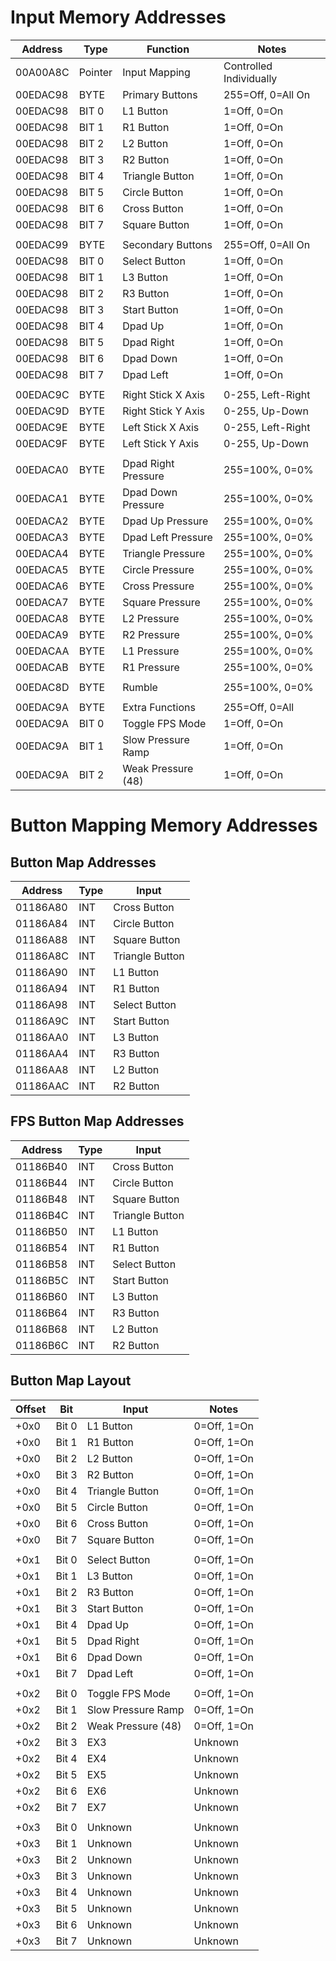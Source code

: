 # Input Memory Addresses

| Address  | Type     | Function            | Notes                   |
| -------- | -------- | ------------------- | ----------------------- |
| 00A00A8C | Pointer  | Input Mapping       | Controlled Individually |
| 00EDAC98 | BYTE     | Primary Buttons     | 255=Off, 0=All On       |
| 00EDAC98 | BIT 0    | L1 Button           | 1=Off, 0=On             |
| 00EDAC98 | BIT 1    | R1 Button           | 1=Off, 0=On             |
| 00EDAC98 | BIT 2    | L2 Button           | 1=Off, 0=On             |
| 00EDAC98 | BIT 3    | R2 Button           | 1=Off, 0=On             |
| 00EDAC98 | BIT 4    | Triangle Button     | 1=Off, 0=On             |
| 00EDAC98 | BIT 5    | Circle Button       | 1=Off, 0=On             |
| 00EDAC98 | BIT 6    | Cross Button        | 1=Off, 0=On             |
| 00EDAC98 | BIT 7    | Square Button       | 1=Off, 0=On             |
|          |          |                     |                         |
| 00EDAC99 | BYTE     | Secondary Buttons   | 255=Off, 0=All On       |
| 00EDAC98 | BIT 0    | Select Button       | 1=Off, 0=On             |
| 00EDAC98 | BIT 1    | L3 Button           | 1=Off, 0=On             |
| 00EDAC98 | BIT 2    | R3 Button           | 1=Off, 0=On             |
| 00EDAC98 | BIT 3    | Start Button        | 1=Off, 0=On             |
| 00EDAC98 | BIT 4    | Dpad Up             | 1=Off, 0=On             |
| 00EDAC98 | BIT 5    | Dpad Right          | 1=Off, 0=On             |
| 00EDAC98 | BIT 6    | Dpad Down           | 1=Off, 0=On             |
| 00EDAC98 | BIT 7    | Dpad Left           | 1=Off, 0=On             |
|          |          |                     |                         |
| 00EDAC9C | BYTE     | Right Stick X Axis  | 0-255, Left-Right       |
| 00EDAC9D | BYTE     | Right Stick Y Axis  | 0-255, Up-Down          |
| 00EDAC9E | BYTE     | Left Stick X Axis   | 0-255, Left-Right       |
| 00EDAC9F | BYTE     | Left Stick Y Axis   | 0-255, Up-Down          |
|          |          |                     |                         |
| 00EDACA0 | BYTE     | Dpad Right Pressure | 255=100%, 0=0%          |
| 00EDACA1 | BYTE     | Dpad Down Pressure  | 255=100%, 0=0%          |
| 00EDACA2 | BYTE     | Dpad Up Pressure    | 255=100%, 0=0%          |
| 00EDACA3 | BYTE     | Dpad Left Pressure  | 255=100%, 0=0%          |
| 00EDACA4 | BYTE     | Triangle Pressure   | 255=100%, 0=0%          |
| 00EDACA5 | BYTE     | Circle Pressure     | 255=100%, 0=0%          |
| 00EDACA6 | BYTE     | Cross Pressure      | 255=100%, 0=0%          |
| 00EDACA7 | BYTE     | Square Pressure     | 255=100%, 0=0%          |
| 00EDACA8 | BYTE     | L2 Pressure         | 255=100%, 0=0%          |
| 00EDACA9 | BYTE     | R2 Pressure         | 255=100%, 0=0%          |
| 00EDACAA | BYTE     | L1 Pressure         | 255=100%, 0=0%          |
| 00EDACAB | BYTE     | R1 Pressure         | 255=100%, 0=0%          |
|          |          |                     |                         |
| 00EDAC8D | BYTE     | Rumble              | 255=100%, 0=0%          |
|          |          |                     |                         |
| 00EDAC9A | BYTE     | Extra Functions     | 255=Off, 0=All          |
| 00EDAC9A | BIT 0    | Toggle FPS Mode     | 1=Off, 0=On             |
| 00EDAC9A | BIT 1    | Slow Pressure Ramp  | 1=Off, 0=On             |
| 00EDAC9A | BIT 2    | Weak Pressure (48)  | 1=Off, 0=On             |

# Button Mapping Memory Addresses

## Button Map Addresses

| Address  | Type | Input           |
| -------- | ---- | --------------- |
| 01186A80 | INT  | Cross Button    |
| 01186A84 | INT  | Circle Button   |
| 01186A88 | INT  | Square Button   |
| 01186A8C | INT  | Triangle Button |
| 01186A90 | INT  | L1 Button       |
| 01186A94 | INT  | R1 Button       |
| 01186A98 | INT  | Select Button   |
| 01186A9C | INT  | Start Button    |
| 01186AA0 | INT  | L3 Button       |
| 01186AA4 | INT  | R3 Button       |
| 01186AA8 | INT  | L2 Button       |
| 01186AAC | INT  | R2 Button       |

## FPS Button Map Addresses

| Address  | Type | Input           |
| -------- | ---- | --------------- |
| 01186B40 | INT  | Cross Button    |
| 01186B44 | INT  | Circle Button   |
| 01186B48 | INT  | Square Button   |
| 01186B4C | INT  | Triangle Button |
| 01186B50 | INT  | L1 Button       |
| 01186B54 | INT  | R1 Button       |
| 01186B58 | INT  | Select Button   |
| 01186B5C | INT  | Start Button    |
| 01186B60 | INT  | L3 Button       |
| 01186B64 | INT  | R3 Button       |
| 01186B68 | INT  | L2 Button       |
| 01186B6C | INT  | R2 Button       |


## Button Map Layout

| Offset | Bit   | Input              | Notes       |
| ------ | ----- | ------------------ | ----------- |
| +0x0   | Bit 0 | L1 Button          | 0=Off, 1=On |
| +0x0   | Bit 1 | R1 Button          | 0=Off, 1=On |
| +0x0   | Bit 2 | L2 Button          | 0=Off, 1=On |
| +0x0   | Bit 3 | R2 Button          | 0=Off, 1=On |
| +0x0   | Bit 4 | Triangle Button    | 0=Off, 1=On |
| +0x0   | Bit 5 | Circle Button      | 0=Off, 1=On |
| +0x0   | Bit 6 | Cross Button       | 0=Off, 1=On |
| +0x0   | Bit 7 | Square Button      | 0=Off, 1=On |
|        |       |                    |             |
| +0x1   | Bit 0 | Select Button      | 0=Off, 1=On |
| +0x1   | Bit 1 | L3 Button          | 0=Off, 1=On |
| +0x1   | Bit 2 | R3 Button          | 0=Off, 1=On |
| +0x1   | Bit 3 | Start Button       | 0=Off, 1=On |
| +0x1   | Bit 4 | Dpad Up            | 0=Off, 1=On |
| +0x1   | Bit 5 | Dpad Right         | 0=Off, 1=On |
| +0x1   | Bit 6 | Dpad Down          | 0=Off, 1=On |
| +0x1   | Bit 7 | Dpad Left          | 0=Off, 1=On |
|        |       |                    |             |
| +0x2   | Bit 0 | Toggle FPS Mode    | 0=Off, 1=On |
| +0x2   | Bit 1 | Slow Pressure Ramp | 0=Off, 1=On |
| +0x2   | Bit 2 | Weak Pressure (48) | 0=Off, 1=On |
| +0x2   | Bit 3 | EX3                | Unknown     |
| +0x2   | Bit 4 | EX4                | Unknown     |
| +0x2   | Bit 5 | EX5                | Unknown     |
| +0x2   | Bit 6 | EX6                | Unknown     |
| +0x2   | Bit 7 | EX7                | Unknown     |
|        |       |                    |             |
| +0x3   | Bit 0 | Unknown            | Unknown     |
| +0x3   | Bit 1 | Unknown            | Unknown     |
| +0x3   | Bit 2 | Unknown            | Unknown     |
| +0x3   | Bit 3 | Unknown            | Unknown     |
| +0x3   | Bit 4 | Unknown            | Unknown     |
| +0x3   | Bit 5 | Unknown            | Unknown     |
| +0x3   | Bit 6 | Unknown            | Unknown     |
| +0x3   | Bit 7 | Unknown            | Unknown     |
